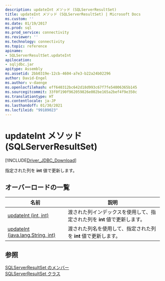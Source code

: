 ```yaml
---
description: updateInt メソッド (SQLServerResultSet)
title: updateInt メソッド (SQLServerResultSet) | Microsoft Docs
ms.custom: ''
ms.date: 01/19/2017
ms.prod: sql
ms.prod_service: connectivity
ms.reviewer: ''
ms.technology: connectivity
ms.topic: reference
apiname:
- SQLServerResultSet.updateInt
apilocation:
- sqljdbc.jar
apitype: Assembly
ms.assetid: 2bb0319e-12cb-4604-a7e3-b22a24b02296
author: David-Engel
ms.author: v-daenge
ms.openlocfilehash: eff640312bc642d18d993c67f7fe54006365b145
ms.sourcegitcommit: 33f0f190f962059826e002be165a2bef4f9e350c
ms.translationtype: HT
ms.contentlocale: ja-JP
ms.lasthandoff: 01/30/2021
ms.locfileid: "99189023"
---
```

# <a name="updateint-method-sqlserverresultset"></a>updateInt メソッド (SQLServerResultSet)
[!INCLUDE[Driver_JDBC_Download](../../../includes/driver_jdbc_download.md)]

  指定された列を **int** 値で更新します。  
  
## <a name="overload-list"></a>オーバーロードの一覧  
  
|名前|説明|  
|----------|-----------------|  
|[updateInt (int, int)](../../../connect/jdbc/reference/updateint-method-int-int.md)|渡された列インデックスを使用して、指定された列を **int** 値で更新します。|  
|[updateInt (java.lang.String, int)](../../../connect/jdbc/reference/updateint-method-java-lang-string-int.md)|渡された列名を使用して、指定された列を **int** 値で更新します。|  
  
## <a name="see-also"></a>参照  
 [SQLServerResultSet のメンバー](../../../connect/jdbc/reference/sqlserverresultset-members.md)   
 [SQLServerResultSet クラス](../../../connect/jdbc/reference/sqlserverresultset-class.md)  
  
  
